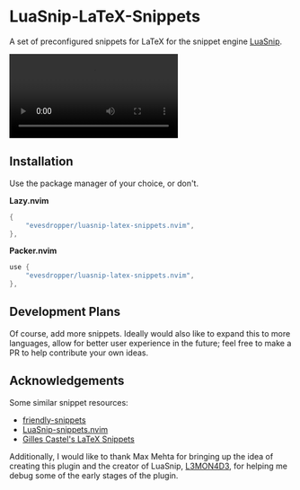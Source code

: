 # LuaSnip-LaTeX-Snippets

A set of preconfigured snippets for LaTeX for the snippet engine [LuaSnip](https://github.com/L3MON4D3/LuaSnip).

![demo](/assets/demo.mp4)

## Installation

Use the package manager of your choice, or don't.

**Lazy.nvim**
```lua
{
    "evesdropper/luasnip-latex-snippets.nvim",
},
```

**Packer.nvim**
```lua
use {
    "evesdropper/luasnip-latex-snippets.nvim",
},
```

## Development Plans

Of course, add more snippets. Ideally would also like to expand this to more languages, allow for better user experience in the future; feel free to make a PR to help contribute your own ideas.

## Acknowledgements
Some similar snippet resources:
- [friendly-snippets](https://github.com/rafamadriz/friendly-snippets/)
- [LuaSnip-snippets.nvim](https://github.com/molleweide/LuaSnip-snippets.nvim)
- [Gilles Castel's LaTeX Snippets](https://github.com/gillescastel/latex-snippets)

Additionally, I would like to thank Max Mehta for bringing up the idea of creating this plugin and the creator of LuaSnip, [L3MON4D3](https://github.com/L3MON4D3), for helping me debug some of the early stages of the plugin.
